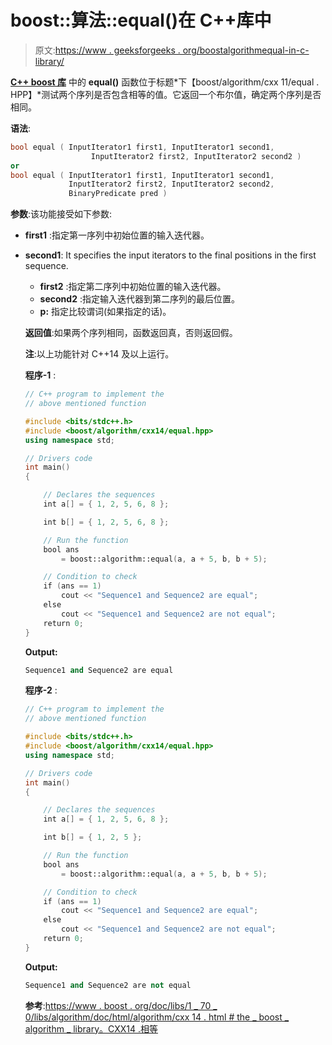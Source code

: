 # boost::算法::equal()在 C++库中

> 原文:[https://www . geeksforgeeks . org/boostalgorithmequal-in-c-library/](https://www.geeksforgeeks.org/boostalgorithmequal-in-c-library/)

**[C++ boost 库](https://www.geeksforgeeks.org/advanced-c-boost-library/)** 中的 **equal()** 函数位于标题*下【boost/algorithm/cxx 11/equal . HPP】*测试两个序列是否包含相等的值。它返回一个布尔值，确定两个序列是否相同。

**语法**:

```cpp
bool equal ( InputIterator1 first1, InputIterator1 second1,
                  InputIterator2 first2, InputIterator2 second2 )
or 
bool equal ( InputIterator1 first1, InputIterator1 second1,
             InputIterator2 first2, InputIterator2 second2, 
             BinaryPredicate pred )

```

**参数**:该功能接受如下参数:

*   **first1** :指定第一序列中初始位置的输入迭代器。
*   **second1**: It specifies the input iterators to the final positions in the first sequence.
    *   **first2** :指定第二序列中初始位置的输入迭代器。
    *   **second2** :指定输入迭代器到第二序列的最后位置。
    *   **p:** 指定比较谓词(如果指定的话)。

    **返回值**:如果两个序列相同，函数返回真，否则返回假。

    **注**:以上功能针对 C++14 及以上运行。

    **程序-1** :

    ```cpp
    // C++ program to implement the
    // above mentioned function

    #include <bits/stdc++.h>
    #include <boost/algorithm/cxx14/equal.hpp>
    using namespace std;

    // Drivers code
    int main()
    {

        // Declares the sequences
        int a[] = { 1, 2, 5, 6, 8 };

        int b[] = { 1, 2, 5, 6, 8 };

        // Run the function
        bool ans
            = boost::algorithm::equal(a, a + 5, b, b + 5);

        // Condition to check
        if (ans == 1)
            cout << "Sequence1 and Sequence2 are equal";
        else
            cout << "Sequence1 and Sequence2 are not equal";
        return 0;
    }
    ```

    **Output:**

    ```cpp
    Sequence1 and Sequence2 are equal

    ```

    **程序-2** :

    ```cpp
    // C++ program to implement the
    // above mentioned function

    #include <bits/stdc++.h>
    #include <boost/algorithm/cxx14/equal.hpp>
    using namespace std;

    // Drivers code
    int main()
    {

        // Declares the sequences
        int a[] = { 1, 2, 5, 6, 8 };

        int b[] = { 1, 2, 5 };

        // Run the function
        bool ans
            = boost::algorithm::equal(a, a + 5, b, b + 5);

        // Condition to check
        if (ans == 1)
            cout << "Sequence1 and Sequence2 are equal";
        else
            cout << "Sequence1 and Sequence2 are not equal";
        return 0;
    }
    ```

    **Output:**

    ```cpp
    Sequence1 and Sequence2 are not equal

    ```

    **参考**:[https://www . boost . org/doc/libs/1 _ 70 _ 0/libs/algorithm/doc/html/algorithm/cxx 14 . html # the _ boost _ algorithm _ library。CXX14 .相等](https://www.boost.org/doc/libs/1_70_0/libs/algorithm/doc/html/algorithm/CXX14.html#the_boost_algorithm_library.CXX14.equal)